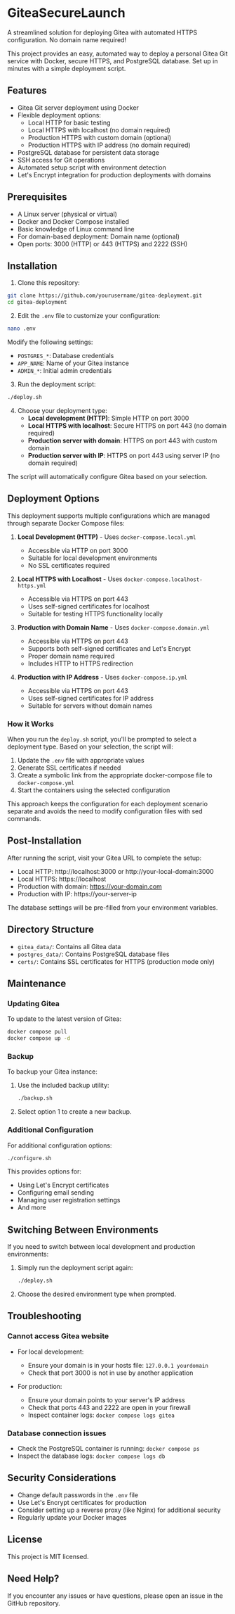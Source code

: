 # GiteaSecureLaunch

A streamlined solution for deploying Gitea with automated HTTPS configuration. No domain name required!

This project provides an easy, automated way to deploy a personal Gitea Git service with Docker, secure HTTPS, and PostgreSQL database. Set up in minutes with a simple deployment script.

## Features

- Gitea Git server deployment using Docker
- Flexible deployment options:
  - Local HTTP for basic testing
  - Local HTTPS with localhost (no domain required)
  - Production HTTPS with custom domain (optional)
  - Production HTTPS with IP address (no domain required)
- PostgreSQL database for persistent data storage
- SSH access for Git operations
- Automated setup script with environment detection
- Let's Encrypt integration for production deployments with domains

## Prerequisites

- A Linux server (physical or virtual)
- Docker and Docker Compose installed
- Basic knowledge of Linux command line
- For domain-based deployment: Domain name (optional)
- Open ports: 3000 (HTTP) or 443 (HTTPS) and 2222 (SSH)

## Installation

1. Clone this repository:

```bash
git clone https://github.com/yourusername/gitea-deployment.git
cd gitea-deployment
```

2. Edit the `.env` file to customize your configuration:

```bash
nano .env
```

Modify the following settings:

- `POSTGRES_*`: Database credentials
- `APP_NAME`: Name of your Gitea instance
- `ADMIN_*`: Initial admin credentials

3. Run the deployment script:

```bash
./deploy.sh
```

4. Choose your deployment type:
   - **Local development (HTTP)**: Simple HTTP on port 3000
   - **Local HTTPS with localhost**: Secure HTTPS on port 443 (no domain required)
   - **Production server with domain**: HTTPS on port 443 with custom domain
   - **Production server with IP**: HTTPS on port 443 using server IP (no domain required)

The script will automatically configure Gitea based on your selection.

## Deployment Options

This deployment supports multiple configurations which are managed through separate Docker Compose files:

1. **Local Development (HTTP)** - Uses `docker-compose.local.yml`

   - Accessible via HTTP on port 3000
   - Suitable for local development environments
   - No SSL certificates required

2. **Local HTTPS with Localhost** - Uses `docker-compose.localhost-https.yml`

   - Accessible via HTTPS on port 443
   - Uses self-signed certificates for localhost
   - Suitable for testing HTTPS functionality locally

3. **Production with Domain Name** - Uses `docker-compose.domain.yml`

   - Accessible via HTTPS on port 443
   - Supports both self-signed certificates and Let's Encrypt
   - Proper domain name required
   - Includes HTTP to HTTPS redirection

4. **Production with IP Address** - Uses `docker-compose.ip.yml`
   - Accessible via HTTPS on port 443
   - Uses self-signed certificates for IP address
   - Suitable for servers without domain names

### How it Works

When you run the `deploy.sh` script, you'll be prompted to select a deployment type. Based on your selection, the script will:

1. Update the `.env` file with appropriate values
2. Generate SSL certificates if needed
3. Create a symbolic link from the appropriate docker-compose file to `docker-compose.yml`
4. Start the containers using the selected configuration

This approach keeps the configuration for each deployment scenario separate and avoids the need to modify configuration files with sed commands.

## Post-Installation

After running the script, visit your Gitea URL to complete the setup:

- Local HTTP: http://localhost:3000 or http://your-local-domain:3000
- Local HTTPS: https://localhost
- Production with domain: https://your-domain.com
- Production with IP: https://your-server-ip

The database settings will be pre-filled from your environment variables.

## Directory Structure

- `gitea_data/`: Contains all Gitea data
- `postgres_data/`: Contains PostgreSQL database files
- `certs/`: Contains SSL certificates for HTTPS (production mode only)

## Maintenance

### Updating Gitea

To update to the latest version of Gitea:

```bash
docker compose pull
docker compose up -d
```

### Backup

To backup your Gitea instance:

1. Use the included backup utility:

   ```bash
   ./backup.sh
   ```

2. Select option 1 to create a new backup.

### Additional Configuration

For additional configuration options:

```bash
./configure.sh
```

This provides options for:

- Using Let's Encrypt certificates
- Configuring email sending
- Managing user registration settings
- And more

## Switching Between Environments

If you need to switch between local development and production environments:

1. Simply run the deployment script again:

   ```bash
   ./deploy.sh
   ```

2. Choose the desired environment type when prompted.

## Troubleshooting

### Cannot access Gitea website

- For local development:

  - Ensure your domain is in your hosts file: `127.0.0.1 yourdomain`
  - Check that port 3000 is not in use by another application

- For production:
  - Ensure your domain points to your server's IP address
  - Check that ports 443 and 2222 are open in your firewall
  - Inspect container logs: `docker compose logs gitea`

### Database connection issues

- Check the PostgreSQL container is running: `docker compose ps`
- Inspect the database logs: `docker compose logs db`

## Security Considerations

- Change default passwords in the `.env` file
- Use Let's Encrypt certificates for production
- Consider setting up a reverse proxy (like Nginx) for additional security
- Regularly update your Docker images

## License

This project is MIT licensed.

## Need Help?

If you encounter any issues or have questions, please open an issue in the GitHub repository.
